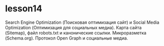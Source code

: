 # lesson14
Search Engine Optimization (Поисковая оптимизация сайт) и Social Media Optimization (Оптимизация для социальных медиа). Карта сайта (Sitemap), файл robots.txt и канонические ссылки. Микроразметка (Schema.org). Протокол Open Graph и социальные медиа. 
